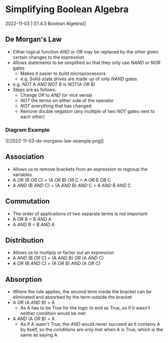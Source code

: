 # Simplifying Boolean Algebra
2022-11-03 | [[1.4.3 Boolean Algebra]]

## De Morgan's Law
- Either logical function *AND* or *OR* may be replaced by the other given certain changes to the expression
- Allows statements to be simplified so that they only use *NAND* or *NOR* gates
	- Makes it easier to build microprocessors
	- e.g. Solid-state drives are made up of only *NAND* gates 
- e.g. *NOT* A *AND* *NOT* B is *NOT*(A *OR* B)
- Steps are as follows:
	- Change *OR* to *AND* (or vice versa)
	- *NOT* the terms on either side of the operator
	- *NOT* everything that has changed
	- Remove double negation (any multiple of two *NOT* gates next to each other)

### Diagram Example
![[2022-11-03-de-morgans-law-example.png]]

## Association
- Allows us to remove brackets from an expression to regroup the variables
- A *OR* (B *OR* C) = (A *OR* B) *OR* C = A *OR* B *OR* C
- A *AND* (B *AND* C) = (A *AND* B) *AND* C = A *AND* B *AND* C

## Commutation
- The order of applications of two separate terms is not important
- A *OR* B = B *AND* A
- A *AND* B = B *AND* A

## Distribution
- Allows us to multiply or factor out an expression
- A *AND* (B *OR* C) = (A *AND* B) *OR* (A *AND* C)
- A *OR* (B *AND* C) = (A *OR* B) *AND* (A *OR* C)

## Absorption
- Where the rule applies, the second term inside the bracket can be eliminated and absorbed by the term outside the bracket
- A *OR* (A *AND* B) = A
	- As A has to be True for the logic to end as True, as if it wasn't neither condition would be met
- A *AND* (A *OR* B) = A
	- As if A wasn't True, the *AND* would never succeed as it contains A by itself, so the conditions are only met when A is True, which is the same as saying A
